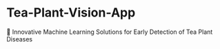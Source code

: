 # Tea-Plant-Vision-App
🌱 Innovative Machine Learning Solutions for Early Detection of Tea Plant Diseases
